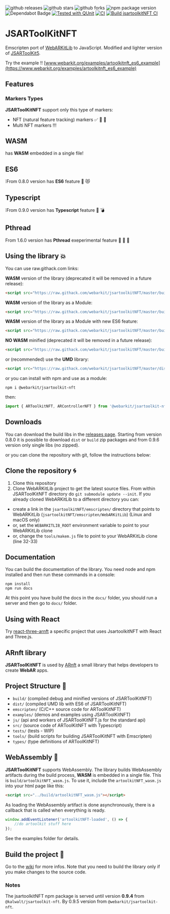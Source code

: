 ![github releases](https://flat.badgen.net/github/release/webarkit/jsartoolkitNFT)
![github stars](https://flat.badgen.net/github/stars/webarkit/jsartoolkitNFT)
![github forks](https://flat.badgen.net/github/forks/webarkit/jsartoolkitNFT)
![npm package version](https://flat.badgen.net/npm/v/@webarkit/jsartoolkit-nft)
![Dependabot Badge](https://flat.badgen.net/github/dependabot/webarkit/jsartoolkit-nft)
[![Tested with QUnit](https://img.shields.io/badge/tested_with-qunit-9c3493.svg)](https://qunitjs.com/)
[![CI](https://github.com/webarkit/jsartoolkitNFT/actions/workflows/CI.yml/badge.svg)](https://github.com/webarkit/jsartoolkitNFT/actions/workflows/CI.yml)
[![Build jsartoolkitNFT CI](https://github.com/webarkit/jsartoolkitNFT/actions/workflows/main.yml/badge.svg)](https://github.com/webarkit/jsartoolkitNFT/actions/workflows/main.yml)




# JSARToolKitNFT

Emscripten port of [WebARKitLib](https://github.com/webarkit/WebARKitLib) to JavaScript.
Modified and lighter version of [JSARToolKit5](https://github.com/artoolkitx/jsartoolkit5).

Try the example !! [www.webarkit.org/examples/artoolkitnft_es6_example](https://www.webarkit.org/examples/artoolkitnft_es6_example)

## Features
### Markers Types

**JSARToolKitNFT** support only this type of markers:

- NFT (natural feature tracking) markers ✅ 🎉 🎨
- Multi NFT markers !!!

## WASM

has **WASM** embedded in a single file!

## ES6

❕From 0.8.0 version has **ES6** feature 🎉 😻

## Typescript

❕From 0.9.0 version has **Typescript** feature 💖 💣

## Pthread

From 1.6.0 version has **Pthread** exeperimental feature 🎉 🎉 🎉

## Using the library 💥
You can use raw.githack.com links:

**WASM** version of the library (deprecated it will be removed in a future release):

```html
<script src="https://raw.githack.com/webarkit/jsartoolkitNFT/master/build/artoolkitNFT_wasm.js">
```

**WASM** version of the library as a Module:

```html
<script src="https://raw.githack.com/webarkit/jsartoolkitNFT/master/build/artoolkitNFT_ES6_wasm.js">
```

**WASM** version of the library as a Module with new ES6 feature:

```html
<script src="https://raw.githack.com/webarkit/jsartoolkitNFT/master/build/artoolkitNFT_embed_ES6_wasm.js">
```

**NO WASM** minified (deprecated it will be removed in a future release):

```html
<script src="https://raw.githack.com/webarkit/jsartoolkitNFT/master/build/artoolkitNFT.min.js">
```

or (recommended) use the **UMD** library:

```html
<script src="https://raw.githack.com/webarkit/jsartoolkitNFT/master/dist/ARToolkitNFT.js">
```

or you can install with npm and use as a module:

```nodejs
npm i @webarkit/jsartoolkit-nft
```
then:

```javascript
import { ARToolkitNFT, ARControllerNFT } from '@webarkit/jsartoolkit-nft'
```
## Downloads

You can download the build libs in the [releases page](https://github.com/webarkit/jsartoolkitNFT/releases). Starting from version 0.8.0 it is possible to download `dist` or `build` zip packages and from 0.9.6 version only single libs (no zipped).

or you can clone the repository with git, follow the instructions below:

## Clone the repository 🌀

1. Clone this repository
2. Clone WebARKitLib project to get the latest source files. From within JSARToolKitNFT directory do `git submodule update --init`. If you already cloned WebARKitLib to a different directory you can:

  - create a link in the `jsartoolkitNFT/emscripten/` directory that points to WebARKitLib (`jsartoolkitNFT/emscripten/WebARKitLib`) (Linux and macOS only)
  - or, set the `WEBARKITLIB_ROOT` environment variable to point to your WebARKitLib clone
  - or, change the `tools/makem.js` file to point to your WebARKitLib clone (line 32-33)

## Documentation

You can build the documentation of the library. You need node and npm installed and then run these commands in a console:

```nodejs
npm install
npm run docs
```
At this point you have build the docs in the `docs/` folder, you should run a server and then go to `docs/` folder.

## Using with React

Try [react-three-arnft](https://github.com/j-era/react-three-arnft) a specific project that uses JsartoolkitNFT with React and Three.js.

## ARnft library

**JSARToolKitNFT** is used by [ARnft](https://github.com/webarkit/ARnft) a small library that helps developers to create **WebAR** apps.

## Project Structure 📂

- `build/` (compiled debug and minified versions of JSARToolKitNFT)
- `dist/` (compiled UMD lib with ES6 of JSARToolKitNFT)
- `emscripten/` (C/C++ source code for ARToolKitNFT)
- `examples/` (demos and examples using JSARToolKitNFT)
- `js/` (api and workers of JSARToolKitNFT.js for the standard api)
- `src/` (source code of ARToolKitNFT with Typescript)
- `tests/` (tests - WIP)
- `tools/` (build scripts for building JSARToolKitNFT with Emscripten)
- `types/` (type definitions of ARToolKitNFT)

## WebAssembly 👋

**JSARToolKitNFT** supports WebAssembly. The library builds WebAssembly artifacts during the build process, **WASM** is embedded in a single file. This is `build/artoolkitNFT_wasm.js`. To use it, include the `artoolkitNFT_wasm.js` into your html page like this:

```html
<script src="../build/artoolkitNFT_wasm.js"></script>
```

As loading the WebAssembly artifact is done asynchronously, there is a callback that is called when everything is ready.

```javascript
window.addEventListener('artoolkitNFT-loaded', () => {
    //do artoolkit stuff here
});
```

See the examples folder for details.


## Build the project 🔨

Go to the [wiki](https://github.com/kalwalt/jsartoolkitNFT/wiki#build-instructions) for more infos. Note that you need to build the library only if you make changes to the source code.

### Notes
The jsartoolkitNFT npm package is served until version **0.9.4** from `@kalwalt/jsartoolkit-nft`. By 0.9.5 version from `@webarkit/jsartoolkit-nft`.
